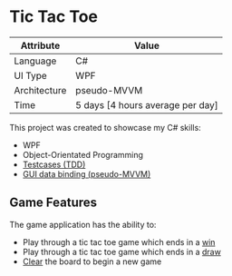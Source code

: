 # Tic Tac Toe

|Attribute|Value  |
|--|--|
|Language  |C#  |
|UI Type|WPF  |
|Architecture|pseudo-MVVM |
|Time|5 days [4 hours average per day]|

This project was created to showcase my C# skills:
 - WPF
 - Object-Orientated Programming
 - [Testcases (TDD)](Tictactoe_TDD.PNG)
 - [GUI data binding (pseudo-MVVM)](Tictactoe_xamlBindings.PNG)
 
## Game Features
The game application has the ability to:
 - Play through a tic tac toe game which ends in a [win](Tictactoe_winner.PNG)
 - Play through a tic tac toe game which ends in a [draw](Tictactoe_draw.PNG)
 - [Clear](Tictactoe_blank.PNG) the board to begin a new game
